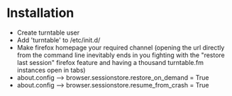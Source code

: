 # Installation #

* Create turntable user
* Add 'turntable' to /etc/init.d/
* Make firefox homepage your required channel (opening the url directly from the command line inevitably ends in you fighting with the "restore last session" firefox feature and having a thousand turntable.fm instances open in tabs)
* about.config --> browser.sessionstore.restore_on_demand = True
* about.config --> browser.sessionstore.resume_from_crash = True
